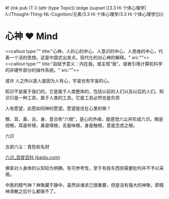 #! (ink pub (T i) (attr (type Topic)) (edge (supset [[3.3 Hi 个体心理学|λ:/Thought-Thing-NL-Cognition/元素/3.3 Hi 个体心理学/3.3 Hi 个体心理学]])))

# 心神 ❤ Mind

<<callout type:"" title:"心神，人的心的中心、人意识的中心、人思维的中心，代表一个活的思想。这是中国式出发点，现代化的对心神的解释。" src:"">>
<<callout type:"" title:"自赋予意义：内在我。或主观“我”。或者引用计算机科学的非硬件部分的操作系统。" src:"">>


或许 人之所以是人是因为人有心，宇宙也有宇宙的心。

知识不是属于我们的，它是属于人类整体的，包括以前的人们以及以后的人们。知识只是一种工具，属于人类的工具。它是工具必然也是负担

人有愿望，此愿如同神的愿望。愿望是住在心里的嘛？


眼、耳、鼻、舌、身、意合称“六根”，是心的外缘，能感觉六尘并形成六识。眼是视根，耳是听根，鼻是嗅根，舌是味根，身是触根，意是念虑之根。

六识

五欲六尘：食色权名财

[六识_百度百科 (baidu.com)](https://baike.baidu.com/item/%E5%85%AD%E8%AF%86/10954110)

佛家对人身体的认知较为明确，有可参考性，至于有些东西则需要批判并不予以采用。



中医的精气神？神聚藏于静中，虽然诉诸求己很重要，但是没有强大的神聚，即精神涣散之后什么都做不了。